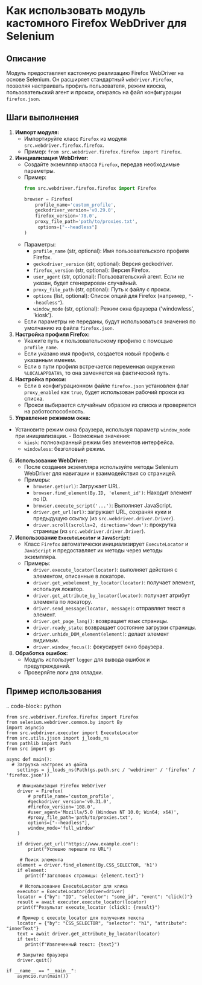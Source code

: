 Как использовать модуль кастомного Firefox WebDriver для Selenium
=========================================================================================

Описание
-------------------------
Модуль предоставляет кастомную реализацию Firefox WebDriver на основе Selenium. Он расширяет стандартный `webdriver.Firefox`, позволяя настраивать профиль пользователя, режим киоска, пользовательский агент и прокси, опираясь на файл конфигурации `firefox.json`.

Шаги выполнения
-------------------------
1.  **Импорт модуля:**
    -  Импортируйте класс `Firefox` из модуля `src.webdriver.firefox.firefox`.
    - Пример: `from src.webdriver.firefox.firefox import Firefox`.
2.  **Инициализация WebDriver:**
     - Создайте экземпляр класса `Firefox`, передав необходимые параметры.
     -  Пример:
          ```python
          from src.webdriver.firefox.firefox import Firefox
          
          browser = Firefox(
              profile_name='custom_profile',
              geckodriver_version='v0.29.0',
              firefox_version='78.0',
              proxy_file_path='path/to/proxies.txt',
               options=["--headless"]
          )
          ```
     - Параметры:
        -   `profile_name` (str, optional): Имя пользовательского профиля Firefox.
        -  `geckodriver_version` (str, optional): Версия geckodriver.
        -  `firefox_version` (str, optional): Версия Firefox.
        -   `user_agent` (str, optional): Пользовательский агент. Если не указан, будет сгенерирован случайный.
        - `proxy_file_path` (str, optional): Путь к файлу с прокси.
        -   `options` (list, optional): Список опций для Firefox (например, `"--headless"`).
        -  `window_mode` (str, optional): Режим окна браузера ('windowless', 'kiosk').
     - Если параметры не переданы, будут использоваться значения по умолчанию из файла `firefox.json`.
3. **Настройка профиля Firefox:**
    - Укажите путь к пользовательскому профилю с помощью `profile_name`.
    - Если указано имя профиля, создается новый профиль с указанным именем.
     -  Если в пути профиля встречается переменная окружения `%LOCALAPPDATA%`, то она заменяется на фактический путь.
4.  **Настройка прокси:**
    -   Если в конфигурационном файле `firefox.json` установлен флаг `proxy_enabled` как `true`, будет использован рабочий прокси из списка.
    -  Прокси выбирается случайным образом из списка и проверяется на работоспособность.
5.  **Управление режимом окна:**
   - Установите режим окна браузера, используя параметр `window_mode` при инициализации.
    - Возможные значения:
        - `kiosk`: полноэкранный режим без элементов интерфейса.
        -   `windowless`: безголовый режим.
6.  **Использование WebDriver:**
    -   После создания экземпляра используйте методы Selenium WebDriver для навигации и взаимодействия со страницей.
    -  Примеры:
         -  `browser.get(url)`: Загружает URL.
        -  `browser.find_element(By.ID, 'element_id')`: Находит элемент по ID.
        -  `browser.execute_script('...')`: Выполняет JavaScript.
         -  `driver.get_url(url)`: загружает URL, сохраняя куки и предыдущую ссылку (из `src.webdriver.driver.Driver`).
          -  `driver.scroll(scrolls=2, direction='down')`: прокрутка страницы (из `src.webdriver.driver.Driver`).
7.  **Использование `ExecuteLocator` и `JavaScript`:**
    - Класс `Firefox` автоматически инициализирует `ExecuteLocator` и `JavaScript` и предоставляет их методы через методы экземпляра.
     - Примеры:
        - `driver.execute_locator(locator)`: выполняет действия с элементом, описанные в локаторе.
         -   `driver.get_webelement_by_locator(locator)`: получает элемент, используя локатор.
        -  `driver.get_attribute_by_locator(locator)`: получает атрибут элемента по локатору.
        -  `driver.send_message(locator, message)`: отправляет текст в элемент.
         - `driver.get_page_lang()`: возвращает язык страницы.
         - `driver.ready_state`: возвращает состояние загрузки страницы.
         - `driver.unhide_DOM_element(element)`: делает элемент видимым.
         -  `driver.window_focus()`: фокусирует окно браузера.
8. **Обработка ошибок:**
   -   Модуль использует `logger` для вывода ошибок и предупреждений.
   - Проверяйте логи для отладки.

Пример использования
-------------------------
.. code-block:: python

    from src.webdriver.firefox.firefox import Firefox
    from selenium.webdriver.common.by import By
    import asyncio
    from src.webdriver.executor import ExecuteLocator
    from src.utils.jjson import j_loads_ns
    from pathlib import Path
    from src import gs

    async def main():
      # Загрузка настроек из файла
        settings = j_loads_ns(Path(gs.path.src / 'webdriver' / 'firefox' / 'firefox.json'))

        # Инициализация Firefox WebDriver
        driver = Firefox(
            # profile_name='custom_profile',
            #geckodriver_version='v0.31.0',
            #firefox_version='108.0',
            #user_agent='Mozilla/5.0 (Windows NT 10.0; Win64; x64)',
            #proxy_file_path='path/to/proxies.txt',
            options=["--headless"],
            window_mode='full_window'
        )

        if driver.get_url("https://www.example.com"):
            print("Успешно перешли по URL")
        
         # Поиск элемента
        element = driver.find_element(By.CSS_SELECTOR, 'h1')
        if element:
           print(f'Заголовок страницы: {element.text}')
           
         # Использование ExecuteLocator для клика
        executor = ExecuteLocator(driver=driver)
        locator = {"by": "ID", "selector": "some_id", "event": "click()"}
        result = await executor.execute_locator(locator)
        print(f"Результат execute_locator (click): {result}")

        # Пример с execute_locator для получения текста
        locator = {"by": "CSS_SELECTOR", "selector": "h1", "attribute": "innerText"}
        text = await driver.get_attribute_by_locator(locator)
        if text:
           print(f"Извлеченный текст: {text}")
   
        # Закрытие браузера
        driver.quit()
    
    if __name__ == "__main__":
        asyncio.run(main())
